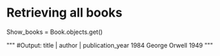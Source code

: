 # Retrieving all books

Show_books = Book.objects.get()

""" #Output:
title |    author     | publication_year
1984   George Orwell      1949
"""
